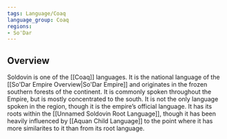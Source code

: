 ```yaml
---
tags: Language/Coaq
language_group: Coaq
regions:
- So'Dar
---
```

## Overview
Soldovin is one of the [[Coaq]] languages. It is the national language of the [[So'Dar Empire Overview|So'Dar Empire]] and originates in the frozen southern forests of the continent. It is commonly spoken throughout the Empire, but is mostly concentrated to the south. It is not the only language spoken in the region, though it is the empire’s official language. It has its roots within the [[Unnamed Soldovin Root Language]], though it has been heavily influenced by [[Aquan Child Language]] to the point where it has more similarites to it than from its root language.